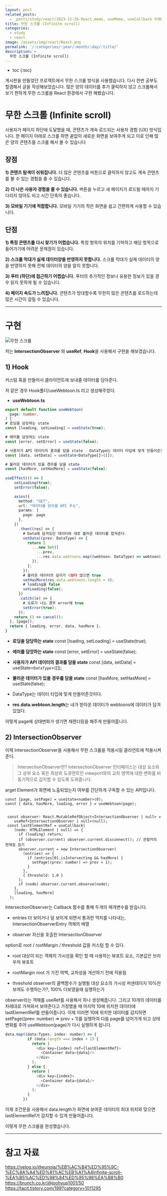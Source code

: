 ```yaml
---
layout: post
related_posts:
  - _posts/study/react/2023-11-26-React.memo, useMemo, useCallback 이해하기.markdown
title: 무한 스크롤 (Infinite scroll)
categories:
  - study
  - react
image: /assets/img/react/React.png
permalink: '/:categories/:year/:month/:day/:title/'
description: >
  무한 스크롤 (Infinite scroll)
---
```


* toc
{:toc}

게시판을 만들었던 프로젝트에서 무한 스크롤 방식을 사용했습니다. 다시 한번 공부도 할겸해서 글을 작성해보았습니다. 많은 양의 데이터를 추가 클릭하지 않고 스크롤해서 보기 편하게 무한 스크롤을 React 환경에서 구현 해봤습니다.

# 무한 스크롤 (Infinite scroll)
사용자가 페이지 하단에 도달했을 때, 콘텐츠가 계속 로드되는 사용자 경험 (UX) 방식입니다.
한 페이지 아래로 스크롤 하면 끝없이 새로운 화면을 보여주게 되고 이로 인해 많은 양의 콘텐츠를 스크롤 해서 볼 수 있습니다

## 장점

**1) 콘텐츠 탐색이 쉬워집니다.**
더 많은 콘텐츠를 버튼으로 클릭하지 않고도 계속 콘텐츠를 볼 수 있는 경험을 줄 수 있습니다.

**2) 더 나은 사용자 경험을 줄 수 있습니다.**
버튼을 누르고 새 페이지가 로드될 때까지 기다리지 않아도 되고 시간 단축의 좋습니다.

**3) 모바일 기기에 적합합니다.**
모바일 기기의 작은 화면을 쉽고 간편하게 사용할 수 있습니다.


## 단점

**1) 특정 콘텐츠를 다시 찾기가 어렵습니다.**
특정 항목의 위치를 기억하고 해당 항목으로 들어가기에 어려운 문제점이 있습니다.

**2) 스크롤 막대가 실제 데이터양을 반영하지 못합니다.**
스크롤 막대가 실제 데이터의 양을 반영하지 못해 전체 데이터의 양을 알지 못합니다.

**3) 푸터 (하단)에 접근하기 어렵습니다.**
푸터의 추가적인 정보나 유용한 정보가 있을 경우 읽지 못하게 될 수 있습니다.

**4) 페이지 속도가 느려집니다.**
콘텐츠가 방대할수록 무한히 많은 콘텐츠를 로드하는데 많은 시간이 걸릴 수 있습니다.

- - -

# 구현

<img src="/assets/img/react/무한 스크롤.gif" alt="무한 스크롤">

저는 **IntersectionObserver** 와 **useRef**, **Hook**을 사용해서 구현을 해보겠습니다.

## 1) Hook
커스텀 훅을 만들어서 클라이언트에 보내줄 데이터를 담아준다.

저 같은 경우 Hook폴더/useWebtoon.ts 라고 생성해주었다.

- **useWebtoon.ts**

```typescript
export default function useWebtoon(
  page: number,
) {
# 로딩을 담당하는 state
const [loading, setLoading] = useState(true);

# 에러를 담앙하는 state
const [error, setError] = useState(false);

# 사용자가 API 데이터의 결과를 담을 state - DataType는 데이터 타입에 맞게 만들어준것이다.
const [data, setData] = useState<DataType[]>([]);

# 불러운 데이터가 있을 경우를 담을 state
const [hasMore, setHasMore] = useState(false); 
  
useEffect(() => {
    setLoading(true);
    setError(false);

    axios({
      method: "GET",
      url: "데이터를 받아올 API 주소",
      params: {
        page: page
      },
    })
      .then((res) => {
        # Data에 담겨있던 데이터와 새로 불러운 데이터를 합쳐준다.
        setData((prev: DataType) => {
          return [
            ...new Set([
              ...prev,
              ...res.data.webtoons.map((webtoon: DataType) => webtoon),
            ]),
          ];
        });
      	# 불러온 데이터의 길이가 0보다 많으면 true
        setHasMore(res.data.webtoons.length > 0);
      	# loading을 false
        setLoading(false);
      })
      .catch((e) => {
      	# 오류가 나는 경우 error에 true
        setError(true);
      });
    return () => cancel();
  }, [page]);
  return { loading, error, data, hasMore };
}
```

- **로딩을 담당하는 state**
const [loading, setLoading] = useState(true);

- **에러를 담앙하는 state**
const [error, setError] = useState(false);

- **사용자가 API 데이터의 결과를 담을 state**
const [data, setData] = useState<`DataType`>([]);

-  **불러운 데이터가 있을 경우를 담을 state**
const [hasMore, setHasMore] = useState(false);

- DataType는 데이터 타입에 맞게 만들어준것이다.

- **res.data.webtoon.length**는 내가 받아온 데이터가 webtoons에 데이터가 담겨있었다. 
  
이렇게 page에 상태변화가 생기면 재렌더링을 해주게 만들어줍니다.

## 2) IntersectionObserver
  
이제 IntersectionObserver을 사용해서 무한 스크롤을 적용시킬 클라언트에 적용시켜준다.
  
> IntersectionObserver란?
>IntersectionObserver 인터페이스는 대상 요소와 그 상위 요소 혹은 최상위 도큐먼트인 viewport와의 교차 영역에 대한 변화를 비동기적으로 감지할 수 있도록 도와줍니다.

arget Element가 화면에 노출되었는지 여부를 간단하게 구독할 수 있는 API입니다.

```tsx
const [page, setPage] = useState<number>(0);
const { data, hasMore, loading, error } = useWebtoon(page);
  
  
 const observer: React.MutableRefObject<IntersectionObserver | null> =
    useRef<IntersectionObserver | null>(null);
 const lastElementRef = useCallback(
    (node: HTMLElement | null) => {
      if (loading) return;
      if (observer.current) observer.current.disconnect(); // 관찰자의 현재점 끊기
      observer.current = new IntersectionObserver(
        (entries) => {
          if (entries[0].isIntersecting && hasMore) {
            setPage((prev: number) => prev + 1);
          }
        },
        { threshold: 1.0 }
      );
      if (node) observer.current.observe(node);
    },
    [loading, hasMore]
  );
```
IntersectionObserver는 Callback 함수를 통해 두개의 매개변수를 받습니다.
  
- entries
  더 보이거나 덜 보이게 되면서 통과한 역치를 나타내는, IntersectionObserverEntry 객체의 배열
 
- observer
  자신을 호출한 IntersectionObserver
  
option로 root / rootMargin / threshold 값을 커스텀 할 수 있다.

- root
  대상이 되는 객체의 가시성을 확인 할 때 사용하는 뷰포트 요소, 기본값은 브라우저 뷰포트

- rootMargin
  root 가 가진 여백, 교차성을 개산하기 전에 적용됨

- threshold 
  observer의 콜백함수가 실행될 대상 요소의 가시성 퍼센테이지
  10%만 보여도 수행하는가?, 100% 다보였을때 실행하는가
  

observer라는 객체를 useRef를 사용해서 하나 생성해줍니다.
그리고 10개의 데이터를 차례대로 가져와서 보여준다고 가정했을 때 마지막 10에 위치한 데이터에 lastElementRef를 만들어줍니다.
이제 이러면 10에 위치한 데이터를 감지하면 setPage((prev: number) => prev + 1)를 실행하여 다음 page를 넘어가게 되고 상태변화를 주어 useWebtoon(page)가 다시 실행하게 됩니다.
  
  
  
```js
data.map((data:Types, index: number) => {
          if (data.length === index + 1) {
            return (
              <div key={index} ref={lastElementRef}>
                <Container data={data}/>
              </div>
            );
          } else {
            return (
              <div key={index}>
                <Container data={data}/>
              </div>
            );
          }
        })
```

이제 조건문을 사용해서 data.length가 화면에 보여준 데이터의 최대 위치와 맞으면 lastElementRef가 감지할 수 있게 만들어줍니다.

이렇게 무한 스크롤을 완성했습니다.
  
- - -

# 참고 자료
https://velog.io/@eunoia/%EB%AC%B4%ED%95%9C-%EC%8A%A4%ED%81%AC%EB%A1%A4Infinite-scroll-%EA%B5%AC%ED%98%84%ED%95%98%EA%B8%B0
<br/>
https://brunch.co.kr/@joohyup1001/50
<br/>
https://tacit.tistory.com/199?category=1011295